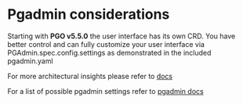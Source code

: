 # Pgadmin considerations

Starting with **PGO v5.5.0** the user interface has its own CRD. You have better control and can fully customize your user interface via PGAdmin.spec.config.settings as demonstrated in the included pgadmin.yaml

For more architectural insights please refer to [docs](https://access.crunchydata.com/documentation/postgres-operator/latest/architecture/namespace-scoped-pgadmin-4)

For a list of possible pgadmin settings refer to [pgadmin docs](https://www.pgadmin.org/docs/pgadmin4/latest/config_py.html)

